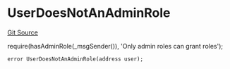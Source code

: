 # UserDoesNotAnAdminRole
[Git Source](https://github.com/FloorDAO/floor-v2/blob/445b96358cc205e432e359914c1681c0f44048b0/src/contracts/authorities/AuthorityRegistry.sol)

require(hasAdminRole(_msgSender()), 'Only admin roles can grant roles');


```solidity
error UserDoesNotAnAdminRole(address user);
```

